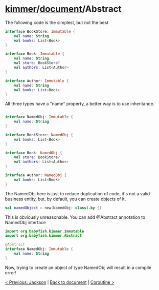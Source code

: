 # [kimmer](https://github.com/babyfish-ct/kimmer)/[document](./README.md)/Abstract 

The following code is the simplest, but not the best
```kt
interface BookStore: Immutable {
    val name: String
    val books: List<Book>
}

interface Book: Immutable {
    val name: String
    val store: BookStore?
    val authors: List<Author>
}

interface Author: Immutable {
    val name: String
    val books: List<Book>
}
```

All three types have a "name" property, a better way is to use inheritance.

```kt

interface NamedObj: Immutable {
    val name: String
}

interface BookStore: NamedObj {
    val books: List<Book>
}

interface Book: NamedObj {
    val store: BookStore?
    val authors: List<Author>
}

interface Author: NamedObj {
    val books: List<Book>
}
```

The NamedObj here is just to reduce duplication of code, it's not a valid business entity, but, by default, you can create objects of it.

```kt
val namedObject = new(NamedObj::class).by {}
```

This is obviously unreasonable. You can add @Abstract annotation to NamedObj interface
```kt
import org.babyfish.kimmer.Immutable
import org.babyfish.kimmer.Abstract

@Abstract
interface NamedObj: Immutable {
    val name: String
}
```

Now, trying to create an object of type NamedObj will result in a compile error!

[< Previous: Jackson](jackson.md) | [Back to document](./README.md) | [Coroutine >](coroutine.md)
